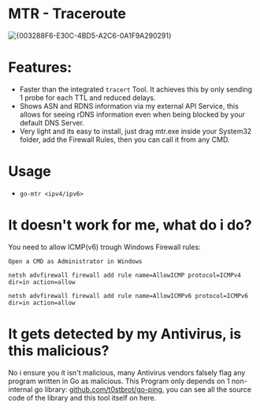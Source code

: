 # MTR - Traceroute
![{003288F6-E30C-4BD5-A2C6-0A1F9A290291}](https://github.com/user-attachments/assets/c6e46c3c-5443-418c-a9aa-658a6a6c89ba)

# Features:
- Faster than the integrated `tracert` Tool. It achieves this by only sending 1 probe for each TTL and reduced delays.
- Shows ASN and RDNS information via my external API Service, this allows for seeing rDNS information even when being blocked by your default DNS Server.
- Very light and its easy to install, just drag mtr.exe inside your System32 folder, add the Firewall Rules, then you can call it from any CMD.

# Usage
- `go-mtr <ipv4/ipv6>`

# It doesn't work for me, what do i do?
You need to allow ICMP(v6) trough Windows Firewall rules:

`Open a CMD as Administrator in Windows`

`netsh advfirewall firewall add rule name=AllowICMP protocol=ICMPv4 dir=in action=allow`

`netsh advfirewall firewall add rule name=AllowICMPv6 protocol=ICMPv6 dir=in action=allow`

# It gets detected by my Antivirus, is this malicious?
No i ensure you it isn't malicious, many Antivirus vendors falsely flag any program written in Go as malicious.
This Program only depends on 1 non-internal go library: [github.com/t0stbrot/go-ping](https://github.com/t0stbrot/go-ping), you can see all the source code of the library and this tool itself on here.
